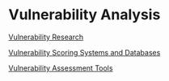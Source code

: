 # Vulnerability Analysis

[Vulnerability Research ](Vulnerability%20Analysis/Vulnerability%20Research.md)

[Vulnerability Scoring Systems and Databases](Vulnerability%20Analysis/Vulnerability%20Scoring%20Systems%20and%20Databases.md)

[Vulnerability Assessment Tools](Vulnerability%20Analysis/Vulnerability%20Assessment%20Tools.md)